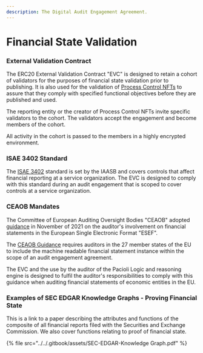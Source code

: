 ```yaml
---
description: The Digital Audit Engagement Agreement.
---
```


# Financial State Validation

### External Validation Contract

The ERC20 External Validation Contract "EVC" is designed to retain a cohort of validators for the purposes of financial state validation prior to publishing. It is also used for the validation of [Process Control NFTs](https://docs.auditchain.finance/auditchain-protocol/auditchain-core-v1/developers-of-process-control-nfts) to assure that they comply with specified functional objectives before they are published and used.&#x20;

The reporting entity or the creator of Process Control NFTs invite specific validators to the cohort. The validators accept the engagement and become members of the cohort.&#x20;

All activity in the cohort is passed to the members in a highly encrypted environment.

### ISAE 3402 Standard

The [ISAE 3402](https://www.ifac.org/\_flysystem/azure-private/publications/files/B007%202013%20IAASB%20Handbook%20ISAE%203402\_0.pdf) standard is set by the IAASB and covers controls that affect financial reporting at a service organization. The EVC is designed to comply with this standard during an audit engagement that is scoped to cover controls at a service organization.  &#x20;

### CEAOB Mandates

The Committee of European Auditing Oversight Bodies "CEAOB" adopted [guidance](https://commission.europa.eu/system/files/2021-11/211109-ceaob-esef-guidelines-auditors\_en.pdf) in November of 2021 on the auditor's involvement on financial statements in the European Single Electronic Format "ESEF".&#x20;

The [CEAOB Guidance](https://commission.europa.eu/system/files/2021-11/211109-ceaob-esef-guidelines-auditors\_en.pdf) requires auditors in the 27 member states of the EU to include the machine readable financial statement instance within the scope of an audit engagement agreement.

The EVC and the use by the auditor of the Pacioli Logic and reasoning engine is designed to fulfil the auditor's responsibilities to comply with this guidance when auditing financial statements of economic entities in the EU.

### Examples of SEC EDGAR Knowledge Graphs - Proving Financial State

This is a link to a paper describing the attributes and functions of the composite of all financial reports filed with the Securities and Exchange Commission. We also cover functions relating to proof of financial state.&#x20;

{% file src="../../.gitbook/assets/SEC-EDGAR-Knowledge Graph.pdf" %}

